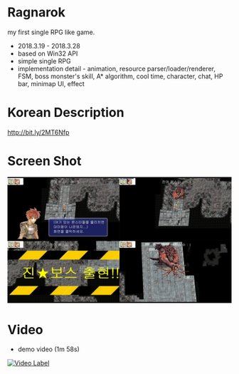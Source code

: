 # Ragnarok
my first single RPG like game.  

- 2018.3.19 - 2018.3.28
- based on Win32 API
- simple single RPG
- implementation detail - animation, resource parser/loader/renderer, FSM, boss monster's skill, A* algorithm, cool time, character, chat, HP bar, minimap UI, effect

# Korean Description
http://bit.ly/2MT6Nfp

# Screen Shot
![Screenshot1](https://github.com/oneofthezombies/Ragnarok/blob/master/Images/ragnarok_screenshot.png)

# Video
- demo video (1m 58s)  

[![Video Label](http://img.youtube.com/vi/swys-TtQCl0/0.jpg)](https://youtu.be/swys-TtQCl0)
